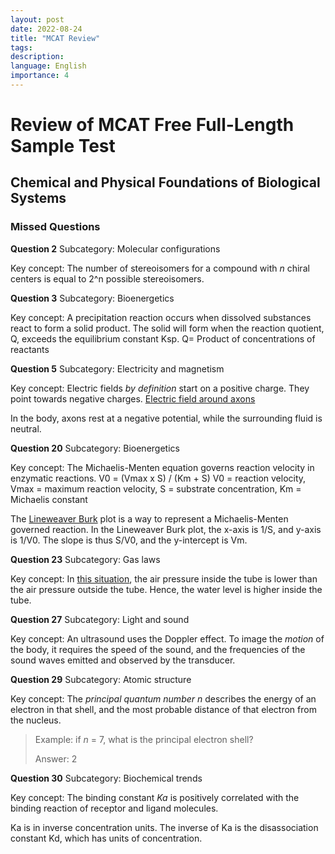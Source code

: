```yaml
---
layout: post
date: 2022-08-24
title: "MCAT Review"
tags: 
description: 
language: English
importance: 4
---
```

# Review of MCAT Free Full-Length Sample Test

## Chemical and Physical Foundations of Biological Systems

### Missed Questions

**Question 2** 
Subcategory: Molecular configurations

Key concept: The number of stereoisomers for a compound with *n* chiral centers is equal to 2^n possible stereoisomers.

**Question 3**
Subcategory: Bioenergetics

Key concept: A precipitation reaction occurs when dissolved substances react to form a solid product. The solid will form when the reaction quotient, Q, exceeds the equilibrium constant Ksp. 
	Q= Product of concentrations of reactants

**Question 5**
Subcategory: Electricity and magnetism

Key concept: Electric fields *by definition* start on a positive charge. They point towards negative charges.
[Electric field around axons](https://s3.amazonaws.com/wmx-api-production/courses/1667/images/CP-9-1-202CP_74359-Q04b.gif)

In the body, axons rest at a negative potential, while the surrounding fluid is neutral. 


**Question 20**
Subcategory: Bioenergetics

Key concept: The Michaelis-Menten equation governs reaction velocity in enzymatic reactions.
V0 = (Vmax x S) / (Km + S)
V0 = reaction velocity, Vmax = maximum reaction velocity, S = substrate concentration, Km = Michaelis constant

The [Lineweaver Burk](https://www.medschoolcoach.com/wp-content/uploads/2021/12/Figure-1-Lineweaver-Burk-plot-.webp)  plot is a way to represent a Michaelis-Menten governed reaction. 
In the Lineweaver Burk plot, the x-axis is 1/S, and y-axis is 1/V0. The slope is thus S/V0, and the y-intercept is Vm.

**Question 23**
Subcategory: Gas laws

Key concept: In [this situation](https://s3.amazonaws.com/wmx-api-production/courses/1667/images/CP-9-1-PT2-PS-PHY5-Pii.gif), the air pressure inside the tube is lower than the air pressure outside the tube. Hence, the water level is higher inside the tube.

**Question 27**
Subcategory: Light and sound

Key concept: An ultrasound uses the Doppler effect. To image the *motion* of the body, it requires the speed of the sound, and the frequencies of the sound waves emitted and observed by the transducer.

**Question 29**
Subcategory: Atomic structure

Key concept: The *principal quantum number n* describes the energy of an electron in that shell, and the most probable distance of that electron from the nucleus.

> Example: if *n* = 7, what is the principal electron shell?
>
> Answer: 2

**Question 30**
Subcategory: Biochemical trends

Key concept: The binding constant *Ka* is positively correlated with the binding reaction of receptor and ligand molecules. 

Ka is in inverse concentration units. The inverse of Ka is the disassociation constant Kd, which has units of concentration.
